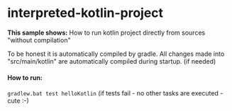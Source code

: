 # interpreted-kotlin-project
__This sample shows:__ How to run kotlin project directly from sources "without compilation"

To be honest it is automatically compiled by gradle.
All changes made into "src/main/kotlin" are automatically compiled during startup. (if needed)

#### How to run:
`gradlew.bat test helloKotlin`
(if tests fail - no other tasks are executed - cute :-)   
    
    
